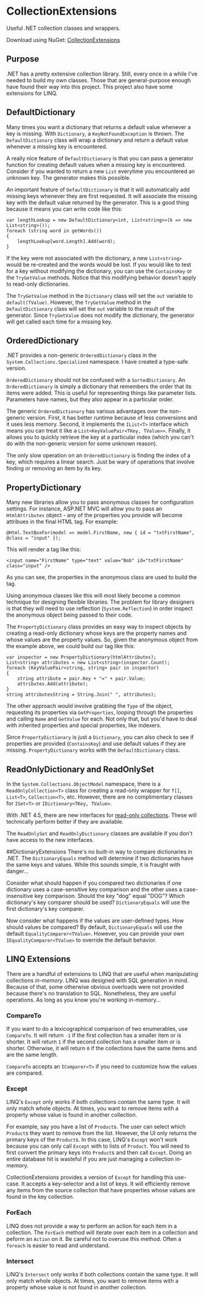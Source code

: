 # CollectionExtensions

Useful .NET collection classes and wrappers.

Download using NuGet: [CollectionExtensions](http://nuget.org/packages/collectionextensions)

## Purpose
.NET has a pretty extensive collection library. Still, every once in a while I've needed to build my own classes. Those that are general-purpose enough have found their way into this project. This project also have some extensions for LINQ.

## DefaultDictionary
Many times you want a dictionary that returns a default value whenever a key is missing. With `Dictionary`, a `KeyNotFoundException` is thrown. The `DefaultDictionary` class will wrap a dictionary and return a default value whenever a missing key is encountered.

A really nice feature of `DefaultDictionary` is that you can pass a generator function for creating default values when a missing key is encountered. Consider if you wanted to return a new `List` everytime you encountered an unknown key. The generator makes this possible.

An important feature of `DefaultDictionary` is that it will automatically add missing keys whenever they are first requested. It will associate the missing key with the default value returned by the generator. This is a good thing because it means you can write code like this:

    var lengthLookup = new DefaultDictionary<int, List<string>>(k => new List<string>());
    foreach (string word in getWords())
    {
        lengthLookup[word.Length].Add(word);
    }
    
If the key were not associated with the dictionary, a new `List<string>` would be re-created and the words would be lost. If you would like to test for a key without modifying the dictionary, you can use the `ContainsKey` or the `TryGetValue` methods. Notice that this modifying behavior doesn't apply to read-only dictionaries.

The `TryGetValue` method in the `Dictionary` class will set the `out` variable to `default(TValue)`. However, the `TryGetValue` method in the `DefaultDictionary` class will set the `out` variable to the result of the generator. Since `TryGetValue` does not modify the dictionary, the generator will get called each time for a missing key.

## OrderedDictionary
.NET provides a non-generic `OrderedDictionary` class in the `System.Collections.Specialized` namespace. I have created a type-safe version.

`OrderedDictionary` should not be confused with a `SortedDictionary`. An `OrderedDictionary` is simply a dictionary that remembers the order that its items were added. This is useful for representing things like parameter lists. Parameters have names, but they also appear in a particular order.

The generic `OrderedDictionary` has various advantages over the non-generic version. First, it has better runtime because of less conversions and it uses less memory. Second, it implements the `IList<T>` interface which means you can treat it like a `List<KeyValuePair<TKey, TValue>>`. Finally, it allows you to quickly retrieve the key at a particular index (which you can't do with the non-generic version for some unknown reason).

The only slow operation on an `OrderedDictionary` is finding the index of a key, which requires a linear search. Just be wary of operations that involve finding or removing an item by its key.

## PropertyDictionary
Many new libraries allow you to pass anonymous classes for configuration settings. For instance, ASP.NET MVC will allow you to pass an `HtmlAttributes` object - any of the properties you provide will become attribues in the final HTML tag. For example:

    @Html.TextBoxFor(model => model.FirstName, new { id = "txtFirstName", @class = "input" });
    
This will render a tag like this:

    <input name="FirstName" type="text" value="Bob" id="txtFirstName" class="input" />
    
As you can see, the properties in the anonymous class are used to build the tag.

Using anonymous classes like this will most likely become a common technique for designing flexible libraries. The problem for library designers is that they will need to use reflection (`System.Reflection`) in order inspect the anonymous object being passed to their code.

The `PropertyDictionary` class provides an easy way to inspect objects by creating a read-only dictionary whose keys are the property names and whose values are the property values. So, given the anonymous object from the example above, we could build our tag like this:

    var inspector = new PropertyDictionary(htmlAttributes);
    List<string> attributes = new List<string>(inspector.Count);
    foreach (KeyValuePair<string, string> pair in inspector)
    {
        string attribute = pair.Key + "=" + pair.Value;
        attributes.Add(attribute);
    }
    string attributesString = String.Join(" ", attributes);
    
The other approach would involve grabbing the `Type` of the object, requesting its properties via `GetProperties`, looping through the properties and calling `Name` and `GetValue` for each. Not only that, but you'd have to deal with inherited properties and special properties, like indexers.

Since `PropertyDictionary` is just a `Dictionary`, you can also check to see if properties are provided (`ContainsKey`) and use default values if they are missing. `PropertyDictionary` works with the `DefaultDictionary` class.

## ReadOnlyDictionary and ReadOnlySet
In the `System.Collections.ObjectModel` namespace, there is a `ReadOnlyCollection<T>` class for creating a read-only wrapper for `T[]`, `List<T>`, `Collection<T>`, etc. However, there are no complimentary classes for `ISet<T>` or `IDictionary<TKey, TValue>`.

With .NET 4.5, there are new interfaces for [read-only collections](http://visualstudiomagazine.com/articles/2012/08/07/new-read-only-collection-interfaces-for-net.aspx). These will technically perform better if they are available.

The `ReadOnlySet` and `ReadOnlyDictionary` classes are available if you don't have access to the new interfaces.

##DictionaryExtensions
There's no built-in way to compare dictionaries in .NET. The `DictionaryEquals` method will determine if two dictionaries have the same keys and values. While this sounds simple, it is fraught with danger...

Consider what should happen if you compared two dictionaries if one dictionary uses a case-sensitive key comparison and the other uses a case-insensitive key comparison. Should the key "dog" equal "DOG"? Which dictionary's key comparer should be used? `DictionaryEquals` will use the first dictionary's key comparer.

Now consider what happens if the values are user-defined types. How should values be compared? By default, `DictionaryEquals` will use the default `EqualityComparer<TValue>`. However, you can provide your own `IEqualityComparer<TValue>` to override the default behavior.

## LINQ Extensions
There are a handful of extensions to LINQ that are useful when manipulating collections *in-memory*. LINQ was designed with SQL generation in mind. Because of that, some otherwise obvious overloads were not provided because there's no translation to SQL. Nonetheless, they are useful operations. As long as you know you're working in-memory...

### CompareTo
If you want to do a lexicographical comparison of two enumerables, use `CompareTo`. It will return `-1` if the first collection has a smaller item or is shorter. It will return `1` if the second collection has a smaller item or is shorter. Otherwise, it will return `0` if the collections have the same items and are the same length.

`CompareTo` accepts an `IComparer<T>` if you need to customize how the values are compared.

### Except
LINQ's `Except` only works if both collections contain the same type. It will only match whole objects. At times, you want to remove items with a property whose value is found in another collection.

For example, say you have a list of `Product`s. The user can select which `Product`s they want to remove from the list. However, the UI only returns the primary keys of the `Product`s. In this case, LINQ's `Except` won't work because you can only call `Except` with to lists of `Product`. You will need to first convert the primary keys into `Product`s and then call `Except`. Doing an entire database hit is wasteful if you are just managing a collection in-memory.

CollectionExtensions provides a version of `Except` for handling this use-case. It accepts a key-selector and a list of keys. It will efficiently remove any items from the source collection that have properties whose values are found in the key collection.

### ForEach
LINQ does not provide a way to perform an action for each item in a collection. The `ForEach` method will iterate over each item in a collection and peform an `Action` on it. Be careful not to overuse this method. Often a `foreach` is easier to read and understand.

### Intersect
LINQ's `Intersect` only works if both collections contain the same type. It will only match whole objects. At times, you want to remove items with a property whose value is not found in another collection.
